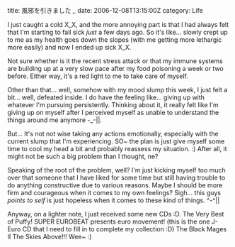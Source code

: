 title: 風邪を引きました *_*
date: 2006-12-08T13:15:00Z
category: Life

I just caught a cold X\_X, and the more annoying part is that I had always felt that I'm starting to fall sick *just* a few days ago. So it's like… slowly crept up to me as my health goes down the slopes (with me getting more lethargic more easily) and now I ended up sick X\_X.

Not sure whether is it the recent stress attack or that my immune systems are building up at a very slow pace after my food poisoning a week or two before. Either way, it's a red light to me to take care of myself.

Other than that… well, somehow with my mood slump this week, I just felt a bit… well, defeated inside. I do have the feeling like… giving up with whatever I'm pursuing persistently. Thinking about it, it really felt like I'm giving up on myself after I perceived myself as unable to understand the things around me anymore -\_-||.

But… It's not not wise taking any actions emotionally, especially with the current slump that I'm experiencing. SO~ the plan is just give myself some time to cool my head a bit and probably reassess my situation. :) After all, it might not be such a big problem than I thought, ne?

Speaking of the root of the problem, well? I'm just kicking myself too much over that someone that I have liked for some time but still having trouble to do anything constructive due to various reasons. Maybe I should be more firm and courageous when it comes to my own feelings? Sigh… this guys *points to self* is just hopeless when it comes to these kind of things. ^-^||

Anyway, on a lighter note, I just received some new CDs :D. The Very Best of Puffy! SUPER EUROBEAT presents euro movement! (this is the one J-Euro CD that I need to fill in to complete my collection :D) The Black Mages II The Skies Above!!! Wee~ :)
